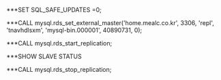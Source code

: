 ***SET SQL_SAFE_UPDATES =0;

***CALL mysql.rds_set_external_master('home.mealc.co.kr', 3306, 'repl', 'tnavhdlsxm', 'mysql-bin.000001', 40890731, 0);

***CALL mysql.rds_start_replication;

***SHOW SLAVE STATUS

***CALL mysql.rds_stop_replication;
